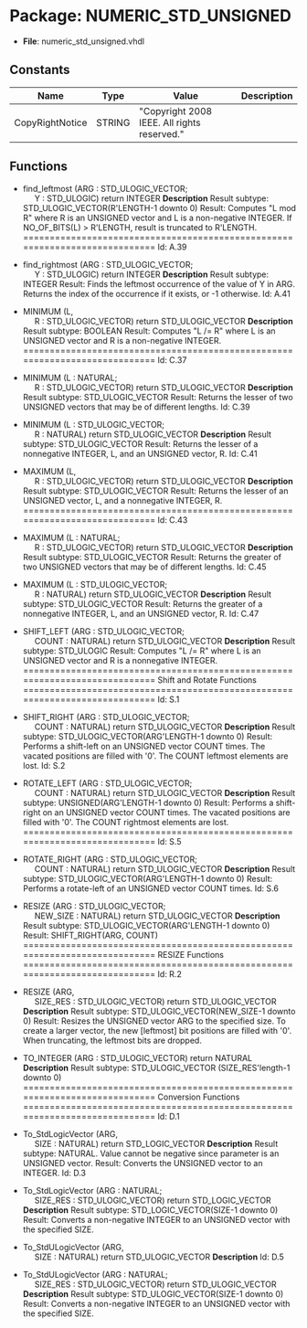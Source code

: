 # Package: NUMERIC_STD_UNSIGNED

- **File**: numeric_std_unsigned.vhdl
## Constants

| Name            | Type   | Value                                             | Description |
| --------------- | ------ | ------------------------------------------------- | ----------- |
| CopyRightNotice | STRING |       "Copyright 2008 IEEE. All rights reserved." |             |
## Functions
- find_leftmost <font id="function_arguments">(ARG : STD_ULOGIC_VECTOR;<br><span style="padding-left:20px"> Y : STD_ULOGIC) </font> <font id="function_return">return INTEGER </font>
**Description**
 Result subtype: STD_ULOGIC_VECTOR(R'LENGTH-1 downto 0)
 Result: Computes "L mod R" where R is an UNSIGNED vector and L
         is a non-negative INTEGER.
         If NO_OF_BITS(L) > R'LENGTH, result is truncated to R'LENGTH.
============================================================================
 Id: A.39

- find_rightmost <font id="function_arguments">(ARG : STD_ULOGIC_VECTOR;<br><span style="padding-left:20px"> Y : STD_ULOGIC) </font> <font id="function_return">return INTEGER </font>
**Description**
 Result subtype: INTEGER
 Result: Finds the leftmost occurrence of the value of Y in ARG.
         Returns the index of the occurrence if it exists, or -1 otherwise.
 Id: A.41

- MINIMUM <font id="function_arguments">(L,<br><span style="padding-left:20px"> R : STD_ULOGIC_VECTOR) </font> <font id="function_return">return STD_ULOGIC_VECTOR </font>
**Description**
 Result subtype: BOOLEAN
 Result: Computes "L /= R" where L is an UNSIGNED vector and
         R is a non-negative INTEGER.
============================================================================
 Id: C.37

- MINIMUM <font id="function_arguments">(L : NATURAL;<br><span style="padding-left:20px"> R : STD_ULOGIC_VECTOR) </font> <font id="function_return">return STD_ULOGIC_VECTOR </font>
**Description**
 Result subtype: STD_ULOGIC_VECTOR
 Result: Returns the lesser of two UNSIGNED vectors that may be
         of different lengths.
 Id: C.39

- MINIMUM <font id="function_arguments">(L : STD_ULOGIC_VECTOR;<br><span style="padding-left:20px"> R : NATURAL) </font> <font id="function_return">return STD_ULOGIC_VECTOR </font>
**Description**
 Result subtype: STD_ULOGIC_VECTOR
 Result: Returns the lesser of a nonnegative INTEGER, L, and
         an UNSIGNED vector, R.
 Id: C.41

- MAXIMUM <font id="function_arguments">(L,<br><span style="padding-left:20px"> R : STD_ULOGIC_VECTOR) </font> <font id="function_return">return STD_ULOGIC_VECTOR </font>
**Description**
 Result subtype: STD_ULOGIC_VECTOR
 Result: Returns the lesser of an UNSIGNED vector, L, and
         a nonnegative INTEGER, R.
============================================================================
 Id: C.43

- MAXIMUM <font id="function_arguments">(L : NATURAL;<br><span style="padding-left:20px"> R : STD_ULOGIC_VECTOR) </font> <font id="function_return">return STD_ULOGIC_VECTOR </font>
**Description**
 Result subtype: STD_ULOGIC_VECTOR
 Result: Returns the greater of two UNSIGNED vectors that may be
         of different lengths.
 Id: C.45

- MAXIMUM <font id="function_arguments">(L : STD_ULOGIC_VECTOR;<br><span style="padding-left:20px"> R : NATURAL) </font> <font id="function_return">return STD_ULOGIC_VECTOR </font>
**Description**
 Result subtype: STD_ULOGIC_VECTOR
 Result: Returns the greater of a nonnegative INTEGER, L, and
         an UNSIGNED vector, R.
 Id: C.47

- SHIFT_LEFT <font id="function_arguments">(ARG : STD_ULOGIC_VECTOR;<br><span style="padding-left:20px"> COUNT : NATURAL) </font> <font id="function_return">return STD_ULOGIC_VECTOR </font>
**Description**
 Result subtype: STD_ULOGIC
 Result: Computes "L /= R" where L is an UNSIGNED vector and
         R is a nonnegative INTEGER.
============================================================================
 Shift and Rotate Functions
============================================================================
 Id: S.1

- SHIFT_RIGHT <font id="function_arguments">(ARG : STD_ULOGIC_VECTOR;<br><span style="padding-left:20px"> COUNT : NATURAL) </font> <font id="function_return">return STD_ULOGIC_VECTOR </font>
**Description**
 Result subtype: STD_ULOGIC_VECTOR(ARG'LENGTH-1 downto 0)
 Result: Performs a shift-left on an UNSIGNED vector COUNT times.
         The vacated positions are filled with '0'.
         The COUNT leftmost elements are lost.
 Id: S.2

- ROTATE_LEFT <font id="function_arguments">(ARG : STD_ULOGIC_VECTOR;<br><span style="padding-left:20px"> COUNT : NATURAL) </font> <font id="function_return">return STD_ULOGIC_VECTOR </font>
**Description**
 Result subtype: UNSIGNED(ARG'LENGTH-1 downto 0)
 Result: Performs a shift-right on an UNSIGNED vector COUNT times.
         The vacated positions are filled with '0'.
         The COUNT rightmost elements are lost.
============================================================================
 Id: S.5

- ROTATE_RIGHT <font id="function_arguments">(ARG : STD_ULOGIC_VECTOR;<br><span style="padding-left:20px"> COUNT : NATURAL) </font> <font id="function_return">return STD_ULOGIC_VECTOR </font>
**Description**
 Result subtype: STD_ULOGIC_VECTOR(ARG'LENGTH-1 downto 0)
 Result: Performs a rotate-left of an UNSIGNED vector COUNT times.
 Id: S.6

- RESIZE <font id="function_arguments">(ARG : STD_ULOGIC_VECTOR;<br><span style="padding-left:20px"> NEW_SIZE : NATURAL) </font> <font id="function_return">return STD_ULOGIC_VECTOR </font>
**Description**
 Result subtype: STD_ULOGIC_VECTOR(ARG'LENGTH-1 downto 0)
 Result: SHIFT_RIGHT(ARG, COUNT)
============================================================================
   RESIZE Functions
============================================================================
 Id: R.2

- RESIZE <font id="function_arguments">(ARG,<br><span style="padding-left:20px"> SIZE_RES : STD_ULOGIC_VECTOR) </font> <font id="function_return">return STD_ULOGIC_VECTOR </font>
**Description**
 Result subtype: STD_ULOGIC_VECTOR(NEW_SIZE-1 downto 0)
 Result: Resizes the UNSIGNED vector ARG to the specified size.
         To create a larger vector, the new [leftmost] bit positions
         are filled with '0'. When truncating, the leftmost bits
         are dropped.

- TO_INTEGER <font id="function_arguments">(ARG : STD_ULOGIC_VECTOR) </font> <font id="function_return">return NATURAL </font>
**Description**
 Result subtype: STD_ULOGIC_VECTOR (SIZE_RES'length-1 downto 0)
============================================================================
 Conversion Functions
============================================================================
 Id: D.1

- To_StdLogicVector <font id="function_arguments">(ARG,<br><span style="padding-left:20px"> SIZE : NATURAL) </font> <font id="function_return">return STD_LOGIC_VECTOR </font>
**Description**
 Result subtype: NATURAL. Value cannot be negative since parameter is an
             UNSIGNED vector.
 Result: Converts the UNSIGNED vector to an INTEGER.
 Id: D.3

- To_StdLogicVector <font id="function_arguments">(ARG : NATURAL;<br><span style="padding-left:20px"> SIZE_RES : STD_ULOGIC_VECTOR) </font> <font id="function_return">return STD_LOGIC_VECTOR </font>
**Description**
 Result subtype: STD_LOGIC_VECTOR(SIZE-1 downto 0)
 Result: Converts a non-negative INTEGER to an UNSIGNED vector with
         the specified SIZE.

- To_StdULogicVector <font id="function_arguments">(ARG,<br><span style="padding-left:20px"> SIZE : NATURAL) </font> <font id="function_return">return STD_ULOGIC_VECTOR </font>
**Description**
 Id: D.5

- To_StdULogicVector <font id="function_arguments">(ARG : NATURAL;<br><span style="padding-left:20px"> SIZE_RES : STD_ULOGIC_VECTOR) </font> <font id="function_return">return STD_ULOGIC_VECTOR </font>
**Description**
 Result subtype: STD_ULOGIC_VECTOR(SIZE-1 downto 0)
 Result: Converts a non-negative INTEGER to an UNSIGNED vector with
         the specified SIZE.

